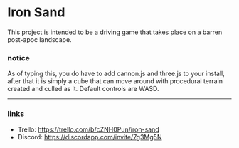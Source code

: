 # Iron Sand

This project is intended to be a driving game that takes place on a barren post-apoc landscape.

### notice
As of typing this, you do have to add cannon.js and three.js to your install, after that it is simply a cube that can move around with procedural terrain created and culled as it. Default controls are WASD.
- - -
### links

- Trello: https://trello.com/b/cZNH0Pun/iron-sand
- Discord: https://discordapp.com/invite/7g3Mg5N
